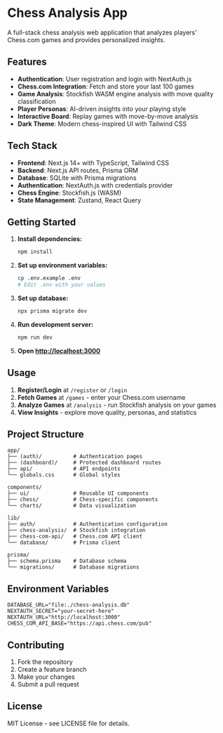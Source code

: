 # Chess Analysis App

A full-stack chess analysis web application that analyzes players' Chess.com games and provides personalized insights.

## Features

- **Authentication**: User registration and login with NextAuth.js
- **Chess.com Integration**: Fetch and store your last 100 games
- **Game Analysis**: Stockfish WASM engine analysis with move quality classification
- **Player Personas**: AI-driven insights into your playing style
- **Interactive Board**: Replay games with move-by-move analysis
- **Dark Theme**: Modern chess-inspired UI with Tailwind CSS

## Tech Stack

- **Frontend**: Next.js 14+ with TypeScript, Tailwind CSS
- **Backend**: Next.js API routes, Prisma ORM
- **Database**: SQLite with Prisma migrations
- **Authentication**: NextAuth.js with credentials provider
- **Chess Engine**: Stockfish.js (WASM)
- **State Management**: Zustand, React Query

## Getting Started

1. **Install dependencies:**
   ```bash
   npm install
   ```

2. **Set up environment variables:**
   ```bash
   cp .env.example .env
   # Edit .env with your values
   ```

3. **Set up database:**
   ```bash
   npx prisma migrate dev
   ```

4. **Run development server:**
   ```bash
   npm run dev
   ```

5. **Open [http://localhost:3000](http://localhost:3000)**

## Usage

1. **Register/Login** at `/register` or `/login`
2. **Fetch Games** at `/games` - enter your Chess.com username
3. **Analyze Games** at `/analysis` - run Stockfish analysis on your games
4. **View Insights** - explore move quality, personas, and statistics

## Project Structure

```
app/
├── (auth)/          # Authentication pages
├── (dashboard)/     # Protected dashboard routes
├── api/             # API endpoints
└── globals.css      # Global styles

components/
├── ui/              # Reusable UI components
├── chess/           # Chess-specific components
└── charts/          # Data visualization

lib/
├── auth/            # Authentication configuration
├── chess-analysis/  # Stockfish integration
├── chess-com-api/   # Chess.com API client
└── database/        # Prisma client

prisma/
├── schema.prisma    # Database schema
└── migrations/      # Database migrations
```

## Environment Variables

```env
DATABASE_URL="file:./chess-analysis.db"
NEXTAUTH_SECRET="your-secret-here"
NEXTAUTH_URL="http://localhost:3000"
CHESS_COM_API_BASE="https://api.chess.com/pub"
```

## Contributing

1. Fork the repository
2. Create a feature branch
3. Make your changes
4. Submit a pull request

## License

MIT License - see LICENSE file for details.
